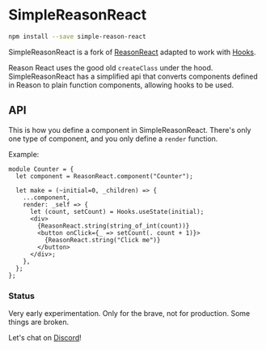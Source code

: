 # SimpleReasonReact

```sh
npm install --save simple-reason-react
```

SimpleReasonReact is a fork of [ReasonReact](https://reasonml.github.io/reason-react) adapted to work with [Hooks](https://reactjs.org/docs/hooks-intro.html).

Reason React uses the good old `createClass` under the hood. SimpleReasonReact has a simplified api that converts components defined in Reason to plain function components, allowing hooks to be used.

## API

This is how you define a component in SimpleReasonReact. There's only one type of component, and you only define a `render` function.

Example:

```reasonml
module Counter = {
  let component = ReasonReact.component("Counter");

  let make = (~initial=0, _children) => {
    ...component,
    render: _self => {
      let (count, setCount) = Hooks.useState(initial);
      <div>
        {ReasonReact.string(string_of_int(count))}
        <button onClick={_ => setCount(. count + 1)}>
          {ReasonReact.string("Click me")}
        </button>
      </div>;
    },
  };
};
```

### Status

Very early experimentation. Only for the brave, not for production. Some things are broken.

Let's chat on [Discord](https://discord.gg/reasonml)!

```

```
